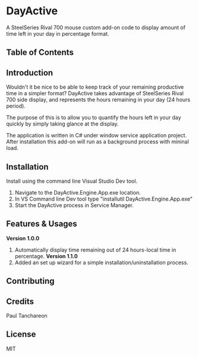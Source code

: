 # DayActive
A SteelSeries Rival 700 mouse custom add-on code to display amount of time left in your day in percentage format.

## Table of Contents

## Introduction
Wouldn't it be nice to be able to keep track of your remaining productive time in a simpler format? DayActive takes advantage of SteelSeries Rival 700 side display, and represents the hours remaining in your day (24 hours period).

The purpose of this is to allow you to quantify the hours left in your day quickly by simply taking glance at the display. 

The application is written in C# under window service application project. After installation this add-on will run as a background process with mininal load.

## Installation
Install using the command line Visual Studio Dev tool.
1. Navigate to the DayActive.Engine.App.exe location.
2. In VS Command line Dev tool type "installutil DayActive.Engine.App.exe"
3. Start the DayActive process in Service Manager.

## Features & Usages
**Version 1.0.0**
1. Automatically display time remaining out of 24 hours-local time in percentage.
**Version 1.1.0**
1. Added an set up wizard for a simple installation/uninstallation process.

## Contributing


## Credits
Paul Tanchareon

## License
MIT

